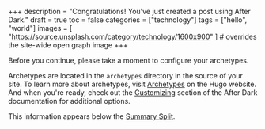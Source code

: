 +++
description = "Congratulations! You've just created a post using After Dark."
draft = true
toc = false
categories = ["technology"]
tags = ["hello", "world"]
images = [
  "https://source.unsplash.com/category/technology/1600x900"
] # overrides the site-wide open graph image
+++

Before you continue, please take a moment to configure your archetypes.

Archetypes are located in the `archetypes` directory in the source of your site. To learn more about archetypes, visit [Archetypes](https://gohugo.io/content/archetypes/) on the Hugo website. And when you're ready, check out the [Customizing](https://vhs.github.io/after-dark/#customizing) section of the After Dark documentation for additional options.

<!--more-->
This information appears below the [Summary Split](https://gohugo.io/content/summaries/).
